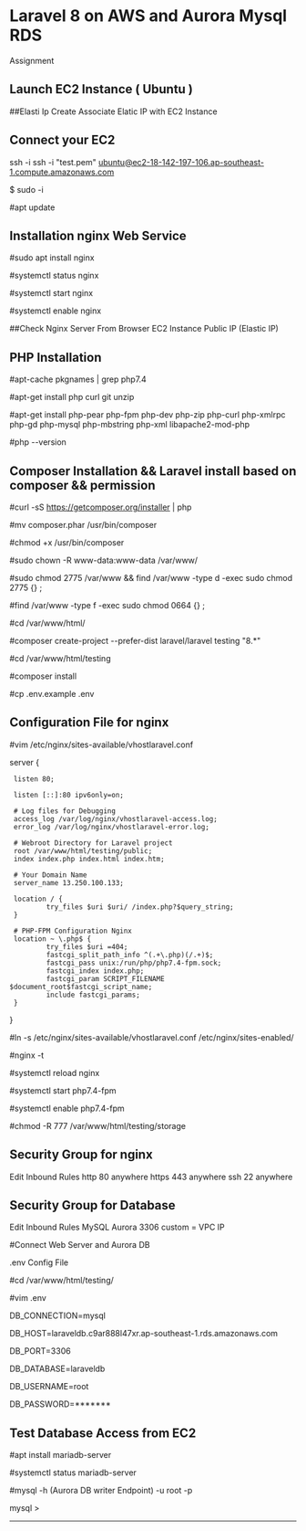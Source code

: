 # Laravel 8 on AWS and Aurora Mysql RDS 
Assignment

## Launch EC2 Instance ( Ubuntu ) 

##Elasti Ip Create 
Associate Elatic IP with EC2 Instance 

## Connect your EC2 
ssh -i ssh -i "test.pem" ubuntu@ec2-18-142-197-106.ap-southeast-1.compute.amazonaws.com 

$ sudo -i 

#apt update

## Installation nginx Web Service

#sudo apt install nginx 

#systemctl status nginx

#systemctl start nginx

#systemctl enable nginx

##Check Nginx Server From Browser
EC2 Instance Public IP (Elastic IP)

## PHP Installation
#apt-cache pkgnames | grep php7.4

#apt-get install php curl git unzip

#apt-get install php-pear php-fpm php-dev php-zip php-curl php-xmlrpc php-gd php-mysql php-mbstring php-xml libapache2-mod-php

 #php --version
 
## Composer Installation && Laravel install based on composer && permission 
#curl -sS https://getcomposer.org/installer | php 

#mv composer.phar /usr/bin/composer

#chmod +x /usr/bin/composer

#sudo chown -R www-data:www-data /var/www/

#sudo chmod 2775 /var/www && find /var/www -type d -exec sudo chmod 2775 {} \;

#find /var/www -type f -exec sudo chmod 0664 {} \; 

#cd /var/www/html/

#composer create-project --prefer-dist laravel/laravel testing "8.*"

#cd /var/www/html/testing

#composer install

#cp .env.example .env

## Configuration File for nginx 

#vim /etc/nginx/sites-available/vhostlaravel.conf

  server {
  
     listen 80;
     
     listen [::]:80 ipv6only=on;

     # Log files for Debugging
     access_log /var/log/nginx/vhostlaravel-access.log;
     error_log /var/log/nginx/vhostlaravel-error.log;

     # Webroot Directory for Laravel project
     root /var/www/html/testing/public;
     index index.php index.html index.htm;

     # Your Domain Name
     server_name 13.250.100.133;

     location / {
             try_files $uri $uri/ /index.php?$query_string;
     }

     # PHP-FPM Configuration Nginx
     location ~ \.php$ {
             try_files $uri =404;
             fastcgi_split_path_info ^(.+\.php)(/.+)$;
             fastcgi_pass unix:/run/php/php7.4-fpm.sock;
             fastcgi_index index.php;
             fastcgi_param SCRIPT_FILENAME $document_root$fastcgi_script_name;
             include fastcgi_params;
     }
 }


#ln -s /etc/nginx/sites-available/vhostlaravel.conf /etc/nginx/sites-enabled/

#nginx -t

#systemctl reload nginx

#systemctl start php7.4-fpm 

#systemctl enable php7.4-fpm

#chmod -R 777 /var/www/html/testing/storage


## Security Group for nginx
Edit Inbound Rules
http 80     anywhere
https 443   anywhere 
ssh 22      anywhere

## Security Group for Database
Edit Inbound Rules
MySQL Aurora 3306   custom = VPC IP

#Connect Web Server and  Aurora DB

.env Config File

#cd /var/www/html/testing/

#vim .env 

DB_CONNECTION=mysql

DB_HOST=laraveldb.c9ar888l47xr.ap-southeast-1.rds.amazonaws.com   

DB_PORT=3306

DB_DATABASE=laraveldb

DB_USERNAME=root

DB_PASSWORD=*******

## Test Database Access from EC2 

#apt install mariadb-server

#systemctl status mariadb-server

#mysql -h (Aurora DB writer Endpoint) -u root -p 

mysql >

-------------------------------------------------------------------------------------







